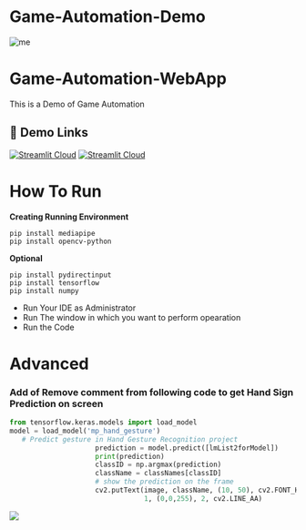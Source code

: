 

# Game-Automation-Demo
![me](https://github.com/shashankanand13monu/Game-Automation/blob/master/gta_game_demo.gif)
<!-- <img src = "https://github.com/shashankanand13monu/Game-Automation/blob/master/gta_game_demo.gif"> -->
# Game-Automation-WebApp
This is a Demo of Game Automation
## 🔗 Demo Links
[![Streamlit Cloud](https://img.shields.io/badge/Streamlit-Demo-red?style=for-the-badge&)](https://share.streamlit.io/shashankanand13monu/game-automation-webapp/st2.py)
[![Streamlit Cloud](https://img.shields.io/badge/Hugging%20Face-Demo-yellow?style=for-the-badge&)](https://huggingface.co/spaces/shashankanand13/game-automation-webapp)

# How To Run
**Creating Running Environment**
```
pip install mediapipe
pip install opencv-python
```
**Optional**
```
pip install pydirectinput
pip install tensorflow
pip install numpy
```
- Run Your IDE as Administrator
- Run The window in which you want to perform opearation
- Run the Code

# Advanced
### Add of Remove comment from following code to get Hand Sign Prediction on screen
```python
from tensorflow.keras.models import load_model
model = load_model('mp_hand_gesture')
   # Predict gesture in Hand Gesture Recognition project
                     prediction = model.predict([lmList2forModel])
                     print(prediction)
                     classID = np.argmax(prediction)
                     className = classNames[classID]
                     # show the prediction on the frame
                     cv2.putText(image, className, (10, 50), cv2.FONT_HERSHEY_SIMPLEX,
                                 1, (0,0,255), 2, cv2.LINE_AA)
```
<img src="https://i.imgur.com/hcCnLIn.png">
